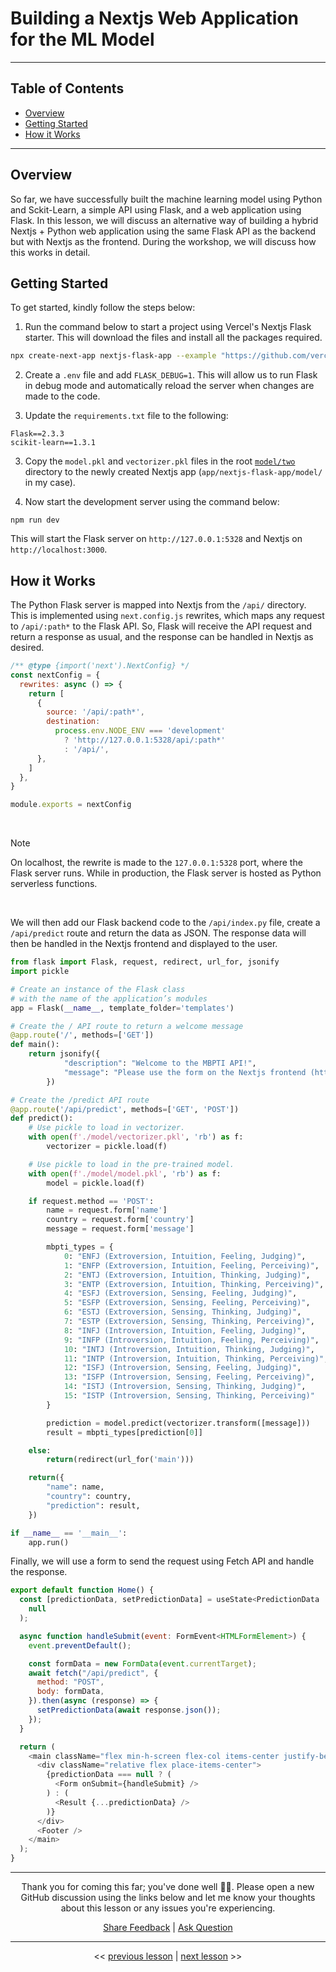 # Building a Nextjs Web Application for the ML Model

---

## Table of Contents

- [Overview](#overview)
- [Getting Started](#getting-started)
- [How it Works](#how-it-works)

---

## Overview

So far, we have successfully built the machine learning model using Python and Sckit-Learn, a simple API using Flask, and a web application using Flask. In this lesson, we will discuss an alternative way of building a hybrid Nextjs + Python web application using the same Flask API as the backend but with Nextjs as the frontend. During the workshop, we will discuss how this works in detail.

## Getting Started

To get started, kindly follow the steps below:

1. Run the command below to start a project using Vercel's Nextjs Flask starter. This will download the files and install all the packages required.

```bash
npx create-next-app nextjs-flask-app --example "https://github.com/vercel/examples/tree/main/python/nextjs-flask"
```

2. Create a `.env` file and add `FLASK_DEBUG=1`. This will allow us to run Flask in debug mode and automatically reload the server when changes are made to the code.

3. Update the `requirements.txt` file to the following:

```text
Flask==2.3.3
scikit-learn==1.3.1
```

3. Copy the `model.pkl` and `vectorizer.pkl` files in the root [`model/two`](../model/two/) directory to the newly created Nextjs app (`app/nextjs-flask-app/model/` in my case).

4. Now start the development server using the command below:

```
npm run dev
```

This will start the Flask server on `http://127.0.0.1:5328` and Nextjs on `http://localhost:3000`.

## How it Works

The Python Flask server is mapped into Nextjs from the `/api/` directory. This is implemented using `next.config.js` rewrites, which maps any request to `/api/:path*` to the Flask API. So, Flask will receive the API request and return a response as usual, and the response can be handled in Nextjs as desired.

```javascript
/** @type {import('next').NextConfig} */
const nextConfig = {
  rewrites: async () => {
    return [
      {
        source: '/api/:path*',
        destination:
          process.env.NODE_ENV === 'development'
            ? 'http://127.0.0.1:5328/api/:path*'
            : '/api/',
      },
    ]
  },
}

module.exports = nextConfig
```

<br />

> [!NOTE]
>
> On localhost, the rewrite is made to the `127.0.0.1:5328` port, where the Flask server runs. While in production, the Flask server is hosted as Python serverless functions.

<br />

We will then add our Flask backend code to the `/api/index.py` file, create a `/api/predict` route and return the data as JSON. The response data will then be handled in the Nextjs frontend and displayed to the user.

```python
from flask import Flask, request, redirect, url_for, jsonify
import pickle

# Create an instance of the Flask class
# with the name of the application’s modules
app = Flask(__name__, template_folder='templates')

# Create the / API route to return a welcome message
@app.route('/', methods=['GET'])
def main():
    return jsonify({
            "description": "Welcome to the MBPTI API!",
            "message": "Please use the form on the Nextjs frontend (http://localhost:3000)"
        })

# Create the /predict API route
@app.route('/api/predict', methods=['GET', 'POST'])
def predict():
    # Use pickle to load in vectorizer.
    with open(f'./model/vectorizer.pkl', 'rb') as f: 
        vectorizer = pickle.load(f)

    # Use pickle to load in the pre-trained model.
    with open(f'./model/model.pkl', 'rb') as f:
        model = pickle.load(f)

    if request.method == 'POST':
        name = request.form['name']
        country = request.form['country']
        message = request.form['message']

        mbpti_types = {
            0: "ENFJ (Extroversion, Intuition, Feeling, Judging)",
            1: "ENFP (Extroversion, Intuition, Feeling, Perceiving)",
            2: "ENTJ (Extroversion, Intuition, Thinking, Judging)",
            3: "ENTP (Extroversion, Intuition, Thinking, Perceiving)",
            4: "ESFJ (Extroversion, Sensing, Feeling, Judging)",
            5: "ESFP (Extroversion, Sensing, Feeling, Perceiving)",
            6: "ESTJ (Extroversion, Sensing, Thinking, Judging)",
            7: "ESTP (Extroversion, Sensing, Thinking, Perceiving)",
            8: "INFJ (Introversion, Intuition, Feeling, Judging)",
            9: "INFP (Introversion, Intuition, Feeling, Perceiving)",
            10: "INTJ (Introversion, Intuition, Thinking, Judging)",
            11: "INTP (Introversion, Intuition, Thinking, Perceiving)",
            12: "ISFJ (Introversion, Sensing, Feeling, Judging)",
            13: "ISFP (Introversion, Sensing, Feeling, Perceiving)",
            14: "ISTJ (Introversion, Sensing, Thinking, Judging)",
            15: "ISTP (Introversion, Sensing, Thinking, Perceiving)"
        }

        prediction = model.predict(vectorizer.transform([message]))
        result = mbpti_types[prediction[0]]

    else:
        return(redirect(url_for('main')))

    return({
        "name": name,
        "country": country,
        "prediction": result,
    })

if __name__ == '__main__':
    app.run()
```

Finally, we will use a form to send the request using Fetch API and handle the response.

```javascript
export default function Home() {
  const [predictionData, setPredictionData] = useState<PredictionData | null>(
    null
  );

  async function handleSubmit(event: FormEvent<HTMLFormElement>) {
    event.preventDefault();

    const formData = new FormData(event.currentTarget);
    await fetch("/api/predict", {
      method: "POST",
      body: formData,
    }).then(async (response) => {
      setPredictionData(await response.json());
    });
  }

  return (
    <main className="flex min-h-screen flex-col items-center justify-between p-24">
      <div className="relative flex place-items-center">
        {predictionData === null ? (
          <Form onSubmit={handleSubmit} />
        ) : (
          <Result {...predictionData} />
        )}
      </div>
      <Footer />
    </main>
  );
}
```

---

<div align="center">

Thank you for coming this far; you've done well 👏🏾. Please open a new GitHub discussion using the links below and let me know your thoughts about this lesson or any issues you're experiencing.

[Share Feedback](https://github.com/BolajiAyodeji/deploy-ml-web-workshop/discussions/new?category=feedback) | [Ask Question](https://github.com/BolajiAyodeji/deploy-ml-web-workshop/discussions/new?category=q-a)

---

<< [previous lesson](./05.md) | [next lesson](./07.md) >>

</div>

